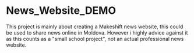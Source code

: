 # News_Website_DEMO
This project is mainly about creating a Makeshift news website, this could be used to share news online in Moldova. However i highly advice against it as this counts as a "small school project", not an actual professional news website.
